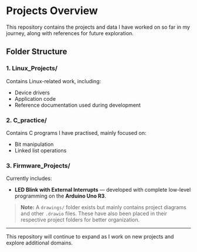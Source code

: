 # Projects Overview

This repository contains the projects and data I have worked on so far in my journey, along with references for future exploration.

## Folder Structure

### 1. **Linux_Projects/**
Contains Linux-related work, including:
- Device drivers
- Application code
- Reference documentation used during development

### 2. **C_practice/**
Contains C programs I have practised, mainly focused on:
- Bit manipulation
- Linked list operations

### 3. **Firmware_Projects/**
Currently includes:
- **LED Blink with External Interrupts** — developed with complete low-level programming on the **Arduino Uno R3**.

> **Note:** A `drawings/` folder exists but mainly contains project diagrams and other `.drawio` files. These have also been placed in their respective project folders for better organization.

---

This repository will continue to expand as I work on new projects and explore additional domains.

